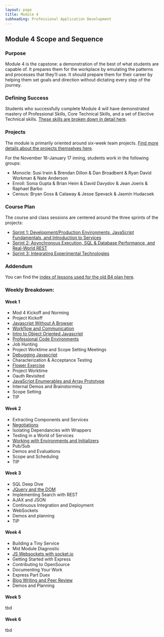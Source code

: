 ```yaml
---
layout: page
title: Module 4
subheading: Professional Application Development
---
```



## Module 4 Scope and Sequence

### Purpose

Module 4 is the capstone: a demonstration of the best of what students are capable of. It prepares them for the workplace by emulating the patterns and processes that they’ll use. It should prepare them for their career by helping them set goals and direction without dictating every step of the journey.

### Defining Success

Students who successfully complete Module 4 will have demonstrated mastery of Professional Skills, Core Technical Skills, and a set of Elective Technical skills. [These skills are broken down in detail here](success).

### Projects

The module is primarily oriented around six-week team projects. [Find more details about the projects themselves here](projects_overview).

For the November 16-January 17 inning, students work in the following groups:

* Monocle: Susi Irwin & Brendan Dillon & Dan Broadbent & Ryan David Workman & Nate Anderson
* Enroll: Sonia Gupta & Brian Heim & David Davydov & Jean Joeris & Raphael Barbo
* Census: Bryan Goss & Calaway & Jesse Spevack & Jasmin Hudacsek

### Course Plan

The course and class sessions are centered around the three sprints of the projects:

* [Sprint 1: Development/Production Environments, JavaScript Fundamentals, and Introduction to Services](sprint_1)
* [Sprint 2: Asynchronous Execution, SQL & Database Performance, and Real-World REST](sprint_2)
* [Sprint 3: Integrating Experimental Technologies](sprint_3)

### Addendum

You can find the [index of lessons used for the old B4 plan here](former_index).


### Weekly Breakdown:

#### Week 1

* Mod 4 Kickoff and Norming
* Project Kickoff
* [Javascript Without A Browser](/lessons/javascript_without_a_browser)
* [Workflow and Communication](/lessons/workflow_and_communication)
* [Intro to Object Oriented Javascript](/lessons/object_oriented_javascript)
* [Professional Code Environments](/lessons/professional_code_environments)
* Job Hunting
* Project Worktime and Scope Setting Meetings
* [Debugging Javascript](/debugging_node)
* Characterization & Acceptance Testing
* [Flower Exercise](../professional_development/module_four/flower_exercise_follow_up)
* Project Worktime
* Oauth Revisited
* [JavaScript Enumerables and Array Prototype](/lessons/array_prototype_methods)
* Internal Demos and Brainstorming
* Scope Setting
* TIP

#### Week 2

* Extracting Components and Services
* [Negotiations](../professional_development/module_four/negotiations)
* Isolating Dependancies with Wrappers
* Testing in a World of Services
* [Working with Environments and Initializers](./lessons/environment_settings)
* Pub/Sub
* Demos and Evaluations
* Scope and Scheduling
* TIP

#### Week 3

* SQL Deep Dive
* [JQuery and the DOM](./lessons/idea_box)
* Implementing Search with REST
* AJAX and JSON
* Continuous Integration and Deployment
* WebSockets
* Demos and planning
* TIP


#### Week 4

* Building a Tiny Service
* Mid Module Diagnostic
* [JS Websockets with socket.io](/lessons/websockets_workshop)
* Getting Started with Express
* Contributing to OpenSource
* Documenting Your Work
* Express Part Duex
* [Blog Writing and Peer Review](../professional_development/module_four/writing_a_blog_post_and_peer_review)
* Demos and Planning

#### Week 5
tbd

#### Week 6
tbd
